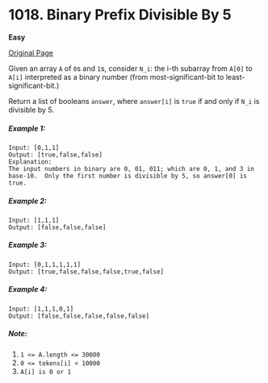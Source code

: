 # 1018. Binary Prefix Divisible By 5

**Easy**

[Original Page](https://leetcode.com/problems/binary-prefix-divisible-by-5/)

Given an array `A` of `0`s and `1`s, consider `N_i`: the i-th subarray from `A[0]` to `A[i]` interpreted as a binary number (from most-significant-bit to least-significant-bit.)

Return a list of booleans `answer`, where `answer[i]` is `true` if and only if `N_i` is divisible by 5.

##### Example 1:
```
Input: [0,1,1]
Output: [true,false,false]
Explanation: 
The input numbers in binary are 0, 01, 011; which are 0, 1, and 3 in base-10.  Only the first number is divisible by 5, so answer[0] is true.
```

##### Example 2: 
```
Input: [1,1,1]
Output: [false,false,false]
```

##### Example 3:
```
Input: [0,1,1,1,1,1]
Output: [true,false,false,false,true,false]
```

##### Example 4:
```
Input: [1,1,1,0,1]
Output: [false,false,false,false,false]
```

##### Note:
1. `1 <= A.length <= 30000`
2. `0 <= tokens[i] < 10000`
3. `A[i] is 0 or 1`
